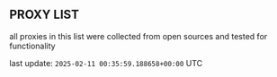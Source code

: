 ## PROXY LIST

all proxies in this list were collected from open sources and tested for functionality

last update: `2025-02-11 00:35:59.188658+00:00` UTC